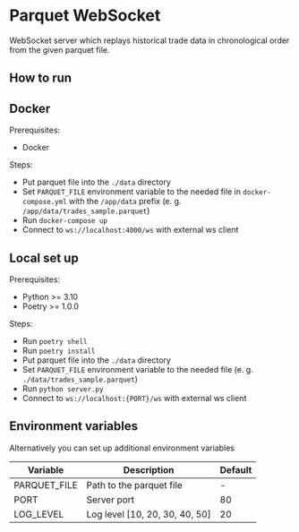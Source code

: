 # Parquet WebSocket

WebSocket server which replays historical trade data in chronological order from the given parquet file.

## How to run

## Docker
Prerequisites:
* Docker

Steps:
* Put parquet file into the `./data` directory
* Set `PARQUET_FILE` environment variable to the needed file in `docker-compose.yml` with the `/app/data` prefix (e. g. `/app/data/trades_sample.parquet`)
* Run `docker-compose up`
* Connect to `ws://localhost:4000/ws` with external ws client

## Local set up
Prerequisites:
* Python >= 3.10
* Poetry >= 1.0.0

Steps:
* Run `poetry shell`
* Run `poetry install`
* Put parquet file into the `./data` directory
* Set `PARQUET_FILE` environment variable to the needed file (e. g. `./data/trades_sample.parquet`)
* Run `python server.py`
* Connect to `ws://localhost:{PORT}/ws` with external ws client

## Environment variables
Alternatively you can set up additional environment variables

| Variable      | Description                    | Default |
|---------------|--------------------------------|---------|
| PARQUET_FILE  | Path to the parquet file       | -       |
| PORT          | Server port                    | 80      |
| LOG_LEVEL     | Log level [10, 20, 30, 40, 50] | 20      |
